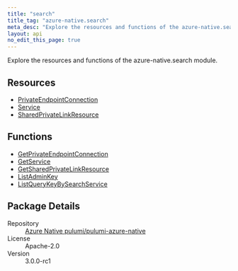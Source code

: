 ```yaml
---
title: "search"
title_tag: "azure-native.search"
meta_desc: "Explore the resources and functions of the azure-native.search module."
layout: api
no_edit_this_page: true
---
```


<!-- WARNING: this file was generated by Pulumi Docs Generator. -->
<!-- Do not edit by hand unless you're certain you know what you are doing! -->

Explore the resources and functions of the azure-native.search module.

<h2 id="resources">Resources</h2>
<ul class="api">
    <li><a href="privateendpointconnection/" title="PrivateEndpointConnection">PrivateEndpointConnection</a></li>
    <li><a href="service/" title="Service">Service</a></li>
    <li><a href="sharedprivatelinkresource/" title="SharedPrivateLinkResource">SharedPrivateLinkResource</a></li>
</ul>

<h2 id="functions">Functions</h2>
<ul class="api">
    <li><a href="getprivateendpointconnection/" title="GetPrivateEndpointConnection">GetPrivateEndpointConnection</a></li>
    <li><a href="getservice/" title="GetService">GetService</a></li>
    <li><a href="getsharedprivatelinkresource/" title="GetSharedPrivateLinkResource">GetSharedPrivateLinkResource</a></li>
    <li><a href="listadminkey/" title="ListAdminKey">ListAdminKey</a></li>
    <li><a href="listquerykeybysearchservice/" title="ListQueryKeyBySearchService">ListQueryKeyBySearchService</a></li>
</ul>

<h2 id="package-details">Package Details</h2>
<dl class="package-details">
	<dt>Repository</dt>
	<dd><a href="https://github.com/pulumi/pulumi-azure-native">Azure Native pulumi/pulumi-azure-native</a></dd>
	<dt>License</dt>
	<dd>Apache-2.0</dd>
	<dt>Version</dt>
	<dd>3.0.0-rc1</dd>
</dl>


